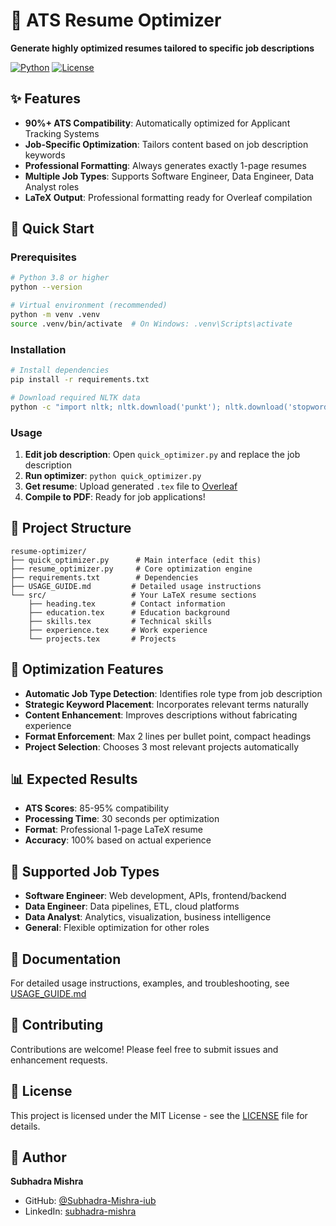 # 🎯 ATS Resume Optimizer

**Generate highly optimized resumes tailored to specific job descriptions**

[![Python](https://img.shields.io/badge/Python-3.8+-blue.svg)](https://python.org)
[![License](https://img.shields.io/badge/License-MIT-green.svg)](LICENSE)

## ✨ Features

- **90%+ ATS Compatibility**: Automatically optimized for Applicant Tracking Systems
- **Job-Specific Optimization**: Tailors content based on job description keywords
- **Professional Formatting**: Always generates exactly 1-page resumes
- **Multiple Job Types**: Supports Software Engineer, Data Engineer, Data Analyst roles
- **LaTeX Output**: Professional formatting ready for Overleaf compilation

## 🚀 Quick Start

### Prerequisites
```bash
# Python 3.8 or higher
python --version

# Virtual environment (recommended)
python -m venv .venv
source .venv/bin/activate  # On Windows: .venv\Scripts\activate
```

### Installation
```bash
# Install dependencies
pip install -r requirements.txt

# Download required NLTK data
python -c "import nltk; nltk.download('punkt'); nltk.download('stopwords')"
```

### Usage
1. **Edit job description**: Open `quick_optimizer.py` and replace the job description
2. **Run optimizer**: `python quick_optimizer.py`
3. **Get resume**: Upload generated `.tex` file to [Overleaf](https://overleaf.com)
4. **Compile to PDF**: Ready for job applications!

## 📁 Project Structure

```
resume-optimizer/
├── quick_optimizer.py      # Main interface (edit this)
├── resume_optimizer.py     # Core optimization engine
├── requirements.txt        # Dependencies
├── USAGE_GUIDE.md         # Detailed usage instructions
└── src/                   # Your LaTeX resume sections
    ├── heading.tex        # Contact information
    ├── education.tex      # Education background
    ├── skills.tex         # Technical skills
    ├── experience.tex     # Work experience
    └── projects.tex       # Projects
```

## 🎯 Optimization Features

- **Automatic Job Type Detection**: Identifies role type from job description
- **Strategic Keyword Placement**: Incorporates relevant terms naturally
- **Content Enhancement**: Improves descriptions without fabricating experience
- **Format Enforcement**: Max 2 lines per bullet point, compact headings
- **Project Selection**: Chooses 3 most relevant projects automatically

## 📊 Expected Results

- **ATS Scores**: 85-95% compatibility
- **Processing Time**: 30 seconds per optimization
- **Format**: Professional 1-page LaTeX resume
- **Accuracy**: 100% based on actual experience

## 🔧 Supported Job Types

- **Software Engineer**: Web development, APIs, frontend/backend
- **Data Engineer**: Data pipelines, ETL, cloud platforms
- **Data Analyst**: Analytics, visualization, business intelligence
- **General**: Flexible optimization for other roles

## 📖 Documentation

For detailed usage instructions, examples, and troubleshooting, see [USAGE_GUIDE.md](USAGE_GUIDE.md)

## 🤝 Contributing

Contributions are welcome! Please feel free to submit issues and enhancement requests.

## 📄 License

This project is licensed under the MIT License - see the [LICENSE](LICENSE) file for details.

## 👤 Author

**Subhadra Mishra**
- GitHub: [@Subhadra-Mishra-iub](https://github.com/Subhadra-Mishra-iub)
- LinkedIn: [subhadra-mishra](https://linkedin.com/in/subhadra-mishra)
